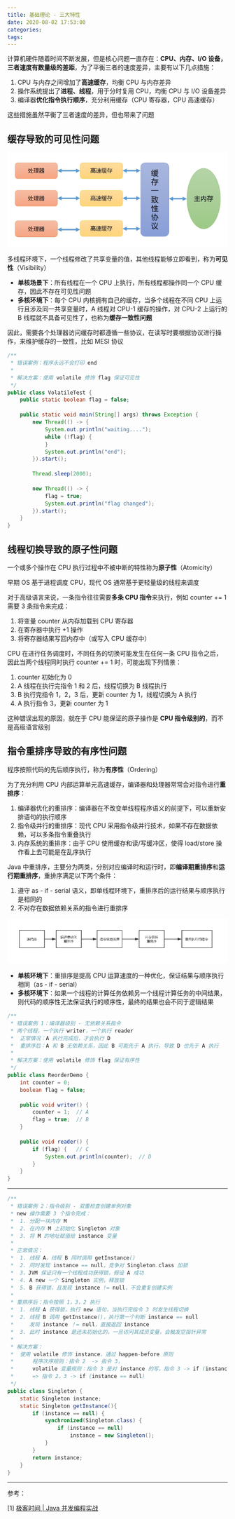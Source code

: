 ```yaml
---
title: 基础理论 - 三大特性
date: 2020-08-02 17:53:00
categories: 
tags:
---
```

计算机硬件随着时间不断发展，但是核心问题一直存在：**CPU、内存、I/O 设备，三者速度有数量级的差距**，为了平衡三者的速度差异，主要有以下几点措施：

1. CPU 与内存之间增加了**高速缓存**，均衡 CPU 与内存差异
2. 操作系统提出了**进程、线程**，用于分时复用 CPU，均衡 CPU 与 I/O 设备差异
3. 编译器**优化指令执行顺序**，充分利用缓存（CPU 寄存器，CPU 高速缓存）

这些措施虽然平衡了三者速度的差异，但也带来了问题

## 缓存导致的可见性问题
<div align=center>

<img src="/img/Java/JMMCPU.png" style="zoom:70%">

</div>

多线程环境下，一个线程修改了共享变量的值，其他线程能够立即看到，称为**可见性**（Visibility）

- **单核场景下**：所有线程在一个 CPU 上执行，所有线程都操作同一个 CPU 缓存，因此不存在可见性问题
- **多核环境下**：每个 CPU 内核拥有自己的缓存，当多个线程在不同 CPU 上运行且涉及同一共享变量时，A 线程对 CPU-1 缓存的操作，对 CPU-2 上运行的 B 线程就不具备可见性了，也称为**缓存一致性问题**

因此，需要各个处理器访问缓存时都遵循一些协议，在读写时要根据协议进行操作，来维护缓存的一致性，比如 MESI 协议

```java
/** 
 * 错误案例：程序永远不会打印 end
 *
 * 解决方案：使用 volatile 修饰 flag 保证可见性
 */
public class VolatileTest {
    public static boolean flag = false;

    public static void main(String[] args) throws Exception {
        new Thread(() -> {
            System.out.println("waiting....");
            while (!flag) {
            }
            System.out.println("end");
        }).start();

        Thread.sleep(2000);

        new Thread(() -> {
            flag = true;
            System.out.println("flag changed");
        }).start();
    }
}
```

## 线程切换导致的原子性问题
一个或多个操作在 CPU 执行过程中不被中断的特性称为**原子性**（Atomicity）

早期 OS 基于进程调度 CPU，现代 OS 通常基于更轻量级的线程来调度

对于高级语言来说，一条指令往往需要**多条 CPU 指令**来执行，例如 counter += 1 需要 3 条指令来完成：

1. 将变量 counter 从内存加载到 CPU 寄存器
2. 在寄存器中执行 +1 操作
3. 将寄存器结果写回内存中（或写入 CPU 缓存中）

CPU 在进行任务调度时，不同任务的切换可能发生在任何一条 CPU 指令之后，因此当两个线程同时执行 counter += 1 时，可能出现下列情景：

1. counter 初始化为 0
2. A 线程在执行完指令 1 和 2 后，线程切换为 B 线程执行
3. B 执行完指令 1，2，3 后，更新 counter 为 1，线程切换为 A 执行
4. A 执行指令 3，更新 counter 为 1

这种错误出现的原因，就在于 CPU 能保证的原子操作是 **CPU 指令级别的**，而不是高级语言级别

## 指令重排序导致的有序性问题
程序按照代码的先后顺序执行，称为**有序性**（Ordering）

为了充分利用 CPU 内部运算单元高速缓存，编译器和处理器常常会对指令进行**重排序**：

1. 编译器优化的重排序：编译器在不改变单线程程序语义的前提下，可以重新安排语句的执行顺序
2. 指令级并行的重排序：现代 CPU 采用指令级并行技术，如果不存在数据依赖，可以多条指令重叠执行
3. 内存系统的重排序：由于 CPU 使用缓存和读/写缓冲区，使得 load/store 操作看上去可能是在乱序执行

Java 中重排序，主要分为两类，分别对应编译时和运行时，即**编译期重排序**和**运行期重排序**，重排序满足以下两个条件：

1. 遵守 as - if - serial 语义，即单线程环境下，重排序后的运行结果与顺序执行是相同的
2. 不对存在数据依赖关系的指令进行重排序

<div align=center>

<img src="/img/Java/Reorder.png" style="zoom:100%">

</div>

- **单核环境下**：重排序是提高 CPU 运算速度的一种优化，保证结果与顺序执行相同（as - if - serial）
- **多核环境下**：如果一个线程的计算任务依赖另一个线程计算任务的中间结果，则代码的顺序性无法保证执行的顺序性，最终的结果也会不同于逻辑结果

```java
/**
 * 错误案例 1：编译器级别 - 无依赖关系指令
 * 两个线程，一个执行 writer，一个执行 reader
 *  正常情况：A 执行完成后，才会执行 D
 *  重排序后：A 和 B 无依赖关系，因此 B 可能先于 A 执行，导致 D 也先于 A 执行
 *
 * 解决方案：使用 volatile 修饰 flag 保证有序性
 */
public class ReorderDemo {
    int counter = 0;
    boolean flag = false;

    public void writer() {
        counter = 1;  // A
        flag = true;  // B
    }

    public void reader() {
        if (flag) {   // C
            System.out.println(counter);  // D
        }
    }
}
```

---

```java
/**
 * 错误案例 2：指令级别 - 双重检查创建单例对象
 * new 操作需要 3 个指令完成：
 *  1. 分配一块内存 M
 *  2. 在内存 M 上初始化 Singleton 对象
 *  3. 将 M 的地址赋值给 instance 变量
 *
 * 正常情况：
 *  1. 线程 A，线程 B 同时调用 getInstance()
 *  2. 同时发现 instance == null，竞争对 Singleton.class 加锁
 *  3，JVM 保证只有一个线程成功获得锁，假设 A 成功
 *  4. A new 一个 Singleton 实例，释放锁
 *  5. B 获得锁，且发现 instance != null，不会重复创建实例
 *
 * 重排序后：指令按照 1，3，2 执行
 *  1. 线程 A 获得锁，执行 new 语句，当执行完指令 3 时发生线程切换
 *  2. 线程 B 调用 getInstance()，执行第一个判断 instance == null
 *     发现 instance ！= null，直接返回 instance
 *  3. 此时 instance 是还未初始化的，一旦访问其成员变量，会触发空指针异常
 *
 * 解决方案：
 *  使用 volatile 修饰 instance，通过 happen-before 原则
 *      程序次序规则：指令 2  -> 指令 3，
 *      volatile 变量规则：指令 3 是对 instance 的写，指令 3 -> if (instance == null)
 *      => 指令 2，3 -> if (instance == null)
 */
public class Singleton {
    static Singleton instance;
    static Singleton getInstance(){
        if (instance == null) {
            synchronized(Singleton.class) {
                if (instance == null)
                    instance = new Singleton();
            }
        }
        return instance;
    }
}
```

---
参考：

[1] [极客时间 | Java 并发编程实战](https://time.geekbang.org/column/article/83682)